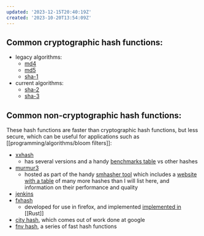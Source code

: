 ```yaml
---
updated: '2023-12-15T20:40:19Z'
created: '2023-10-20T13:54:09Z'
---
```

## Common cryptographic hash functions:

- legacy algorithms:
	- [md4](https://en.wikipedia.org/wiki/MD4)
	- [md5](https://en.wikipedia.org/wiki/MD5)
	- [sha-1](https://en.wikipedia.org/wiki/SHA-1)
- current algorithms:
	- [sha-2](https://en.wikipedia.org/wiki/SHA-2)
	- [sha-3](https://en.wikipedia.org/wiki/SHA-3)

## Common non-cryptographic hash functions:
These hash functions are faster than cryptographic hash functions, but less secure, which can be useful for applications such as [[programming/algorithms/bloom filters]]:

- [xxhash](https://github.com/Cyan4973/xxHash)
	- has several versions and a handy [benchmarks table](https://github.com/Cyan4973/xxHash#benchmarks) vs other hashes
- [murmur3](https://github.com/rurban/smhasher/blob/master/MurmurHash3.cpp)
	- hosted as part of the handy [smhasher tool](https://github.com/rurban/smhasher) which includes a [website with a table](https://rurban.github.io/smhasher/) of many more hashes than I will list here, and information on their performance and quality
- [jenkins](https://en.wikipedia.org/wiki/Jenkins_hash_function)
- [fxhash](https://nnethercote.github.io/2021/12/08/a-brutally-effective-hash-function-in-rust.html)
	- developed for use in firefox, and implemented [implemented in](https://docs.rs/fxhash/latest/fxhash/struct.FxHasher.html) [[Rust]]
- [city hash](https://github.com/google/cityhash), which comes out of work done at google
- [fnv hash](http://www.isthe.com/chongo/tech/comp/fnv/), a series of fast hash functions
